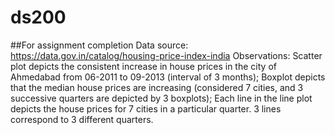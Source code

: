 # ds200
##For assignment completion
Data source: https://data.gov.in/catalog/housing-price-index-india
Observations: Scatter plot depicts the consistent increase in house prices in the city of Ahmedabad from 06-2011 to 09-2013 (interval of 3 months); 
Boxplot depicts that the median house prices are increasing (considered 7 cities, and 3 successive quarters are depicted by 3 boxplots);
Each line in the line plot depicts the house prices for 7 cities in a particular quarter. 3 lines correspond to 3 different quarters.
